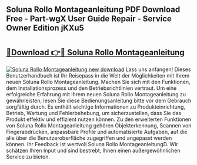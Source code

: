 ## Soluna Rollo Montageanleitung PDF Download Free - Part-wgX User Guide Repair - Service Owner Edition jKXu5

# <h2><a href="http://df8izo8.blite.top/?on=Soluna+Rollo+Montageanleitung">🔗Download 👉🔴 Soluna Rollo Montageanleitung</a></h2>

[![Soluna Rollo Montageanleitung new download](https://i.imgur.com/lujVjoI.png)](http://df8izo8.blite.top/?on=Soluna+Rollo+Montageanleitung)
Lass uns anfangen! Dieses Benutzerhandbuch ist Ihr Reisepass in die Welt der Möglichkeiten mit Ihrem neuen Soluna Rollo Montageanleitung. Machen Sie sich mit den Funktionen, dem Installationsprozess und den Betriebsrichtlinien vertraut. Um eine erfolgreiche Erfahrung mit Ihrem neuen Soluna Rollo Montageanleitung zu gewährleisten, lesen Sie diese Bedienungsanleitung bitte vor dem Gebrauch sorgfältig durch. Es enthält wichtige Informationen zu Produkteinrichtung, Betrieb, Wartung und Fehlerbehebung, um sicherzustellen, dass Sie das Produkt effektiv und effizient nutzen können. Zu den erweiterten Funktionen von Soluna Rollo Montageanleitung gehören Objekterkennung, Scannen von Fingerabdrücken, anpassbare Profile und automatisierte Aufgaben, auf die alle über die Benutzeroberfläche zugegriffen und angepasst werden können. Ihr Feedback ist wertvoll Soluna Rollo MontageanleitungD. Wir schätzen Ihren Input und sind bestrebt, Ihnen einen außergewöhnlichen Service zu bieten.
